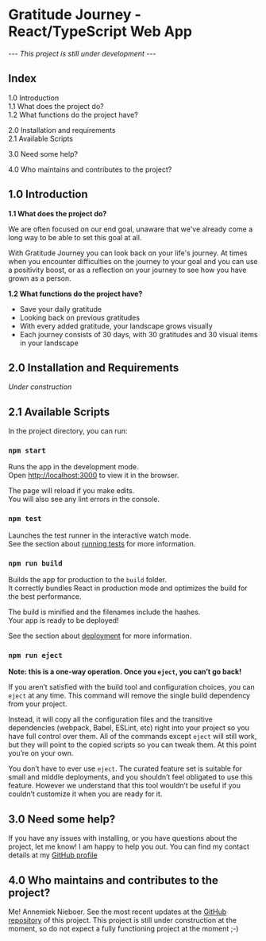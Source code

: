 # Gratitude Journey - React/TypeScript Web App
_--- This project is still under development ---_

## Index

1.0 Introduction  
1.1 What does the project do?  
1.2 What functions do the project have? 

2.0 Installation and requirements  
2.1 Available Scripts  

3.0 Need some help?  

4.0 Who maintains and contributes to the project?

## 1.0 Introduction

**1.1 What does the project do?**

We are often focused on our end goal, unaware that we've already come a long way to be able to set this goal at all.

With Gratitude Journey you can look back on your life's journey. At times when you encounter difficulties on the journey to your goal and you can use a positivity boost, or as a reflection on your journey to see how you have grown as a person.

**1.2 What functions do the project have?**

- Save your daily gratitude
- Looking back on previous gratitudes
- With every added gratitude, your landscape grows visually
- Each journey consists of 30 days, with 30 gratitudes and 30 visual items in your landscape


## 2.0 Installation and Requirements

_Under construction_

## 2.1 Available Scripts

In the project directory, you can run:

### `npm start`

Runs the app in the development mode.\
Open [http://localhost:3000](http://localhost:3000) to view it in the browser.

The page will reload if you make edits.\
You will also see any lint errors in the console.

### `npm test`

Launches the test runner in the interactive watch mode.\
See the section about [running tests](https://facebook.github.io/create-react-app/docs/running-tests) for more information.

### `npm run build`

Builds the app for production to the `build` folder.\
It correctly bundles React in production mode and optimizes the build for the best performance.

The build is minified and the filenames include the hashes.\
Your app is ready to be deployed!

See the section about [deployment](https://facebook.github.io/create-react-app/docs/deployment) for more information.

### `npm run eject`

**Note: this is a one-way operation. Once you `eject`, you can’t go back!**

If you aren’t satisfied with the build tool and configuration choices, you can `eject` at any time. This command will remove the single build dependency from your project.

Instead, it will copy all the configuration files and the transitive dependencies (webpack, Babel, ESLint, etc) right into your project so you have full control over them. All of the commands except `eject` will still work, but they will point to the copied scripts so you can tweak them. At this point you’re on your own.

You don’t have to ever use `eject`. The curated feature set is suitable for small and middle deployments, and you shouldn’t feel obligated to use this feature. However we understand that this tool wouldn’t be useful if you couldn’t customize it when you are ready for it.

## 3.0 Need some help?

If you have any issues with installing, or you have questions about the project, let me know! I am happy to help you out. You can find my contact details at my [GitHub profile](https://github.com/AnnemiekNieboer/)

## 4.0 Who maintains and contributes to the project?

Me! Annemiek Nieboer. See the most recent updates at the [GitHub repository](https://github.com/AnnemiekNieboer/frontend-react-eindopdracht-color-palette/tree/feature/assignment) of this project. This project is still under construction at the moment, so do not expect a fully functioning project at the moment ;-)